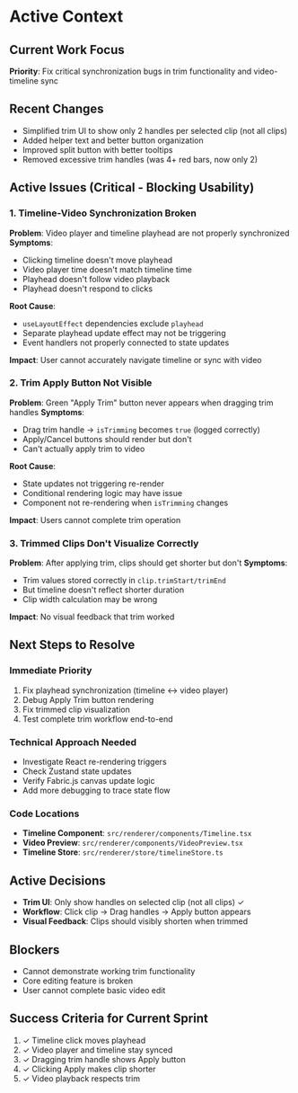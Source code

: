 # Active Context

## Current Work Focus
**Priority**: Fix critical synchronization bugs in trim functionality and video-timeline sync

## Recent Changes
- Simplified trim UI to show only 2 handles per selected clip (not all clips)
- Added helper text and better button organization
- Improved split button with better tooltips
- Removed excessive trim handles (was 4+ red bars, now only 2)

## Active Issues (Critical - Blocking Usability)

### 1. Timeline-Video Synchronization Broken
**Problem**: Video player and timeline playhead are not properly synchronized
**Symptoms**:
- Clicking timeline doesn't move playhead
- Video player time doesn't match timeline time
- Playhead doesn't follow video playback
- Playhead doesn't respond to clicks

**Root Cause**: 
- `useLayoutEffect` dependencies exclude `playhead`
- Separate playhead update effect may not be triggering
- Event handlers not properly connected to state updates

**Impact**: User cannot accurately navigate timeline or sync with video

### 2. Trim Apply Button Not Visible
**Problem**: Green "Apply Trim" button never appears when dragging trim handles
**Symptoms**:
- Drag trim handle → `isTrimming` becomes `true` (logged correctly)
- Apply/Cancel buttons should render but don't
- Can't actually apply trim to video

**Root Cause**:
- State updates not triggering re-render
- Conditional rendering logic may have issue
- Component not re-rendering when `isTrimming` changes

**Impact**: Users cannot complete trim operation

### 3. Trimmed Clips Don't Visualize Correctly
**Problem**: After applying trim, clips should get shorter but don't
**Symptoms**:
- Trim values stored correctly in `clip.trimStart/trimEnd`
- But timeline doesn't reflect shorter duration
- Clip width calculation may be wrong

**Impact**: No visual feedback that trim worked

## Next Steps to Resolve

### Immediate Priority
1. Fix playhead synchronization (timeline ↔ video player)
2. Debug Apply Trim button rendering
3. Fix trimmed clip visualization
4. Test complete trim workflow end-to-end

### Technical Approach Needed
- Investigate React re-rendering triggers
- Check Zustand state updates
- Verify Fabric.js canvas update logic
- Add more debugging to trace state flow

### Code Locations
- **Timeline Component**: `src/renderer/components/Timeline.tsx`
- **Video Preview**: `src/renderer/components/VideoPreview.tsx`
- **Timeline Store**: `src/renderer/store/timelineStore.ts`

## Active Decisions
- **Trim UI**: Only show handles on selected clip (not all clips) ✓
- **Workflow**: Click clip → Drag handles → Apply button appears
- **Visual Feedback**: Clips should visibly shorten when trimmed

## Blockers
- Cannot demonstrate working trim functionality
- Core editing feature is broken
- User cannot complete basic video edit

## Success Criteria for Current Sprint
1. ✓ Timeline click moves playhead
2. ✓ Video player and timeline stay synced
3. ✓ Dragging trim handle shows Apply button
4. ✓ Clicking Apply makes clip shorter
5. ✓ Video playback respects trim

